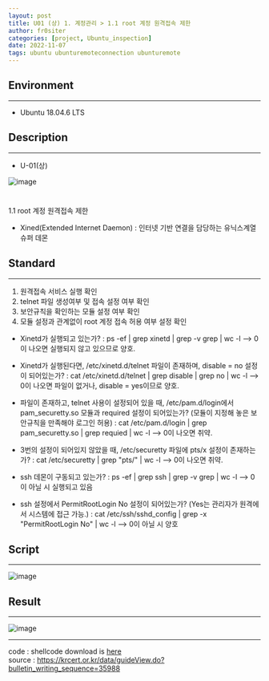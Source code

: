 ```yaml
---
layout: post
title: U01 (상) 1. 계정관리 > 1.1 root 계정 원격접속 제한
author: fr0siter
categories: [project, Ubuntu_inspection]
date: 2022-11-07
tags: ubuntu ubunturemoteconnection ubunturemote
---
```


## Environment
---
 - Ubuntu 18.04.6 LTS
 
## Description
---
 - U-01(상)
 
![image](https://user-images.githubusercontent.com/116713751/200609450-adbbd462-5f44-46f3-8132-0db4259c3451.png)
#
1.1 root 계정 원격접속 제한
 - Xined(Extended Internet Daemon) : 인터넷 기반 연결을 담당하는 유닉스계열 슈퍼 데몬

## Standard
---
1. 원격접속 서비스 실행 확인
2. telnet 파일 생성여부 및 접속 설정 여부 확인
3. 보안규칙을 확인하는 모듈 설정 여부 확인
4. 모듈 설정과 관계없이 root 계정 접속 허용 여부 설정 확인

- Xinetd가 실행되고 있는가?
  : ps -ef | grep xinetd | grep -v grep | wc -l --> 0이 나오면 실행되지 않고 있으므로 양호.

- Xinetd가 실행된다면, /etc/xinetd.d/telnet 파일이 존재하며, disable = no 설정이 되어있는가?
  : cat /etc/xinetd.d/telnet | grep disable | grep no | wc -l --> 0이 나오면 파일이 없거나, disable = yes이므로 양호.

- 파일이 존재하고, telnet 사용이 설정되어 있을 때, /etc/pam.d/login에서 pam_securetty.so 모듈과 required 설정이 되어있는가? (모듈이 지정해 놓은 보안규칙을 만족해야 로그인 허용)
  : cat /etc/pam.d/login | grep pam_securetty.so | grep requied | wc -l --> 0이 나오면 취약.

- 3번의 설정이 되어있지 않았을 때, /etc/securetty 파일에 pts/x 설정이 존재하는가?
  : cat /etc/securetty | grep "pts/" | wc -l --> 0이 나오면 취약.

- ssh 데몬이 구동되고 있는가?
  : ps -ef | grep ssh | grep -v grep | wc -l --> 0이 아닐 시 실행되고 있음

- ssh 설정에서 PermitRootLogin No 설정이 되어있는가? (Yes는 관리자가 원격에서 시스템에 접근 가능.)
  : cat /etc/ssh/sshd_config | grep -x "PermitRootLogin No" | wc -l --> 0이 아닐 시 양호  

## Script
---
 ![image](https://user-images.githubusercontent.com/116713751/200610349-7739a167-1c58-499a-a8f9-cc53480b564a.png)

## Result
---
![image](https://user-images.githubusercontent.com/116713751/200610395-6146e7aa-3cb4-412d-b576-7638175fea5e.png)


---
code : shellcode download is [here](https://github.com/fr0stier/Ubuntu_inspection)  
source : https://krcert.or.kr/data/guideView.do?bulletin_writing_sequence=35988
